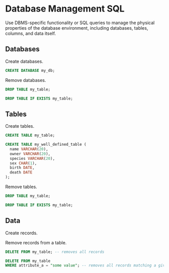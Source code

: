 # Database Management SQL

Use DBMS-specific functionality or SQL queries to manage the physical properties of the database environment, including databases, tables, columns, and data itself.

## Databases

Create databases.

```` sql
CREATE DATABASE my_db;
````

Remove databases.

```` sql
DROP TABLE my_table;
````

```` sql
DROP TABLE IF EXISTS my_table;
````

## Tables

Create tables.

```` sql
CREATE TABLE my_table;
````

```` sql
CREATE TABLE my_well_defined_table (
  name VARCHAR(20),
  owner VARCHAR(20),
  species VARCHAR(20),
  sex CHAR(1),
  birth DATE,
  death DATE
);
````

Remove tables.

```` sql
DROP TABLE my_table;
````

```` sql
DROP TABLE IF EXISTS my_table;
````

## Data

Create records.


Remove records from a table.

```` sql
DELETE FROM my_table; -- removes all records
````

```` sql
DELETE FROM my_table
WHERE attribute_a = "some value"; -- removes all records matching a given condition (see data analysis lecture notes for more info on the where clause...)
````
